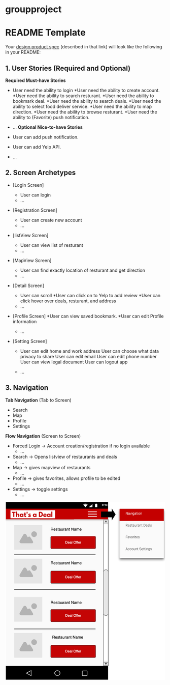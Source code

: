 # groupproject
# README Template

Your [design product spec](https://hackmd.io/s/H1wGpVUh7) (described in that link) will look like the following in your README:

## 1. User Stories (Required and Optional)

**Required Must-have Stories**

 * User need the ability to login
 *User need the ability to create account.
 *User need the ability to search resturant.
 *User need the ability to bookmark deal.
 *User need the ability to search deals.
 *User need the ability to select food deliver service.
 *User need the ability to map direction.
 *User need the ability to browse resturant.
 *User need the ability to (Favorite) push notification.
 * ...
**Optional Nice-to-have Stories**

 * User can add push notification.
 * User can add Yelp API.
 * ...

## 2. Screen Archetypes

 * [Login Screen]
   * User can login
   * ...
 * [Registration Screen]
   * User can create new account
   * ...
 * [listView Screen]
   * User can view list of resturant
   * ...
 * [MapView Screen]
   * User can find exactly location of resturant and get direction
   * ...
 * [Detail Screen]
   * User can scroll 
   *User can click on to Yelp to add review
   *User can click hover over deals, resturant, and address
   * ...
* [Profile Screen]
  *User can view saved bookmark.
  *User can edit Profile information
  
   * ...
* [Setting Screen]
   * User can edit home and work address
   User can choose what data privacy to share
   User can edit email
   User can edit phone number
   User can view legal document
   User can logout app

   * ...
## 3. Navigation
**Tab Navigation** (Tab to Screen)

 * Search
 * Map
 * Profile
 * Settings

**Flow Navigation** (Screen to Screen)

 * Forced Login -> Account creation/registration if no login available
   * ...
 * Search -> Opens listview of restaurants and deals
   * ...
 * Map -> gives mapview of restaurants
   * ...
 * Profile -> gives favorites, allows profile to be edited
   * ...
 * Settings -> toggle settings
   * ...
<img src="https://github.com/thatsadeal/groupproject/blob/master/Screen%20Shot%202019-11-06%20at%206.21.00%20PM.png"/>
